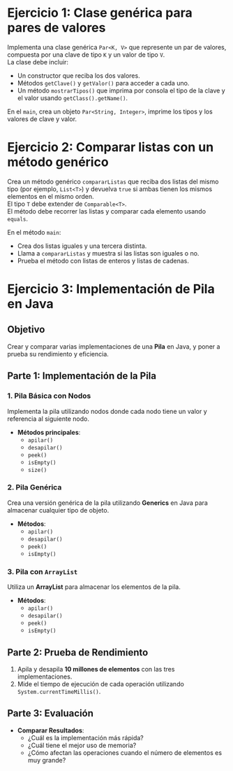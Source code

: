 # Ejercicio 1: Clase genérica para pares de valores

Implementa una clase genérica `Par<K, V>` que represente un par de valores, compuesta por una clave de tipo `K` y un valor de tipo `V`.  
La clase debe incluir:

- Un constructor que reciba los dos valores.  
- Métodos `getClave()` y `getValor()` para acceder a cada uno.  
- Un método `mostrarTipos()` que imprima por consola el tipo de la clave y el valor usando `getClass().getName()`.

En el `main`, crea un objeto `Par<String, Integer>`, imprime los tipos y los valores de clave y valor.

# Ejercicio 2: Comparar listas con un método genérico

Crea un método genérico `compararListas` que reciba dos listas del mismo tipo (por ejemplo, `List<T>`) y devuelva `true` si ambas tienen los mismos elementos en el mismo orden.  
El tipo `T` debe extender de `Comparable<T>`.  
El método debe recorrer las listas y comparar cada elemento usando `equals`.

En el método `main`:

- Crea dos listas iguales y una tercera distinta.  
- Llama a `compararListas` y muestra si las listas son iguales o no.  
- Prueba el método con listas de enteros y listas de cadenas.

# Ejercicio 3: Implementación de Pila en Java

## Objetivo
Crear y comparar varias implementaciones de una **Pila** en Java, y poner a prueba su rendimiento y eficiencia.

## Parte 1: Implementación de la Pila

### 1. **Pila Básica con Nodos**
Implementa la pila utilizando nodos donde cada nodo tiene un valor y referencia al siguiente nodo.

- **Métodos principales**:
  - `apilar()`
  - `desapilar()`
  - `peek()`
  - `isEmpty()`
  - `size()`

### 2. **Pila Genérica**
Crea una versión genérica de la pila utilizando **Generics** en Java para almacenar cualquier tipo de objeto.

- **Métodos**:
  - `apilar()`
  - `desapilar()`
  - `peek()`
  - `isEmpty()`

### 3. **Pila con `ArrayList`**
Utiliza un **ArrayList** para almacenar los elementos de la pila.

- **Métodos**:
  - `apilar()`
  - `desapilar()`
  - `peek()`
  - `isEmpty()`

## Parte 2: Prueba de Rendimiento

1. Apila y desapila **10 millones de elementos** con las tres implementaciones.
2. Mide el tiempo de ejecución de cada operación utilizando `System.currentTimeMillis()`.

## Parte 3: Evaluación

- **Comparar Resultados**:
  - ¿Cuál es la implementación más rápida?
  - ¿Cuál tiene el mejor uso de memoria?
  - ¿Cómo afectan las operaciones cuando el número de elementos es muy grande?
